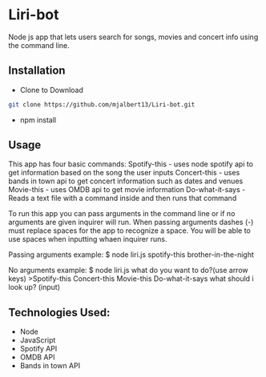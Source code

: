 # Liri-bot
Node js app that lets users search for songs, movies and concert info using the command line.

## Installation
- Clone to Download
```bash
git clone https://github.com/mjalbert13/Liri-bot.git
```
- npm install

## Usage
This app has four basic commands:
    Spotify-this  -  uses node spotify api to get information based on the song the user inputs 
    Concert-this  -  uses bands in town api to get concert information such as dates and venues 
    Movie-this    -  uses OMDB api to get movie information
    Do-what-it-says  - Reads a text file with a command inside and then runs that command
    
To run this app you can pass arguments in the command line or if no arguments are given inquirer will run.
When passing arguments dashes (-) must replace spaces for the app to recognize a space. You will be able 
to use spaces when inputting whaen inquirer runs.

   Passing arguments example: $ node liri.js spotify-this brother-in-the-night
  
   No arguments example: $ node liri.js 
                          what do you want to do?(use arrow keys)
                          >Spotify-this
                          Concert-this
                          Movie-this
                          Do-what-it-says
                         what should i look up? (input) 
                         
  ## Technologies Used:
  - Node
  - JavaScript
  - Spotify API
  - OMDB API
  - Bands in town API
    
    
